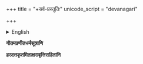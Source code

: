 +++
title = "+सर्व-प्रस्तुतिः"
unicode_script = "devanagari"

+++


<details><summary>English</summary>

Haradatta’s Commentary, Mitākṣarā, on the Gautama Dharmasūtra  
Transcribed by Patrick Olivelle  
Edited by Vināyaka Gaṇeśa Āpṭe

Ānanda Āśrama Sanskrit Series, No. 61

Poona, 1931

**Formatting and Editorial Notes**

●	Mūla (root-text): BOLD

●	Mūla text cited in commentary: BOLD

●	Names of authors and texts: RED

●	Citations from other texts: BLUE

●	Pūrvapakṣa, Uttarapakṣa, and different views: underlined

●	Introductory comments that precede the mūla verses are given in italics.
</details>

**गौतमप्रणीतधर्मसूत्राणि**

**हरदत्तकृतमिताक्षरावृत्तिसहितानि**
